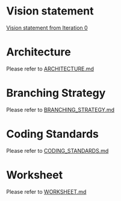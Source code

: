 # Vision statement

[Vision statement from Iteration 0](https://code.cs.umanitoba.ca/3350-winter-2021-a02/group-6/aurora-but-better-a02-group-6/-/blob/shadow-master/docs/VISION_STATEMENT.md)

# Architecture

Please refer to [ARCHITECTURE.md](https://code.cs.umanitoba.ca/3350-winter-2021-a02/group-6/aurora-but-better-a02-group-6/-/blob/shadow-master/docs/ARCHITECTURE.md)

# Branching Strategy

Please refer to [BRANCHING_STRATEGY.md](https://code.cs.umanitoba.ca/3350-winter-2021-a02/group-6/aurora-but-better-a02-group-6/-/blob/shadow-master/docs/BRANCHING_STRATEGY.md)

# Coding Standards

Please refer to [CODING_STANDARDS.md](https://code.cs.umanitoba.ca/3350-winter-2021-a02/group-6/aurora-but-better-a02-group-6/-/blob/shadow-master/docs/CODING_STANDARDS.md)

# Worksheet

Please refer to [WORKSHEET.md](link)


